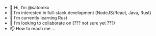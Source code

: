 - 👋 Hi, I’m @satomko
- 👀 I’m interested in full-stack development (NodeJS/React, Java, Rust)
- 🌱 I’m currently learning Rust
- 💞️ I’m looking to collaborate on (??? not sure yet ???)
- 📫 How to reach me ...

<!---
satomko/satomko is a ✨ special ✨ repository because its `README.md` (this file) appears on your GitHub profile.
You can click the Preview link to take a look at your changes.
--->
